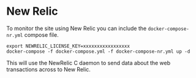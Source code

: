 # New Relic

To monitor the site using New Relic you can include the `docker-compose-nr.yml`
compose file.

    export NEWRELIC_LICENSE_KEY=xxxxxxxxxxxxxxxxx
    docker-compose -f docker-compose.yml -f docker-compose-nr.yml up -d

This will use the NewRelic C daemon to send data about the web transactions
across to New Relic.

